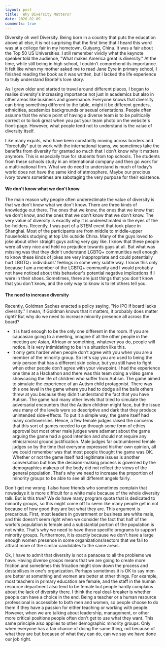 ```yaml
---
layout: post
title:  Why Diversity Matters?
date: 2020-02-09
comments: true
---
```


Diversity oh well Diversity. Being born in a country that puts the education above all else, it is not surprising that the first time that I heard this word was at a college fair in my hometown, Guiyang, China. It was a fair about the Top 50 US Universities. I still remember vividly what the keynote speaker told the audience, "What makes America great is diversity." At the time, while still being in high school, I couldn't comprehend its importance. It felt like when my mother asked me to read Jane Eyre in primary school, I finished reading the book as it was written, but I lacked the life experience to truly understand Bronté's love story.

As I grew older and started to travel around different places, I began to realise diversity's increasing importance not just in academics but also in other areas like business and governance. Everyone knows that diversity can bring something different to the table, might it be different genders, ethnicities, academics backgrounds or sexual orientations. People often assume that the whole point of having a diverse team is to be politically correct or to look great when you put your team photo on the website's front-page. However, what people tend not to understand is the value of diversity itself.

Like many expats, who have been constantly moving across borders and "forcefully" put to work with the international teams, we sometimes take the benefits from diversity for granted so much that I don't know why it matters anymore. This is especially true for students from top schools. The students from these schools study in an international company and then go work for a multi-national firm. What we do need to understand is much of today's world does not have the same kind of atmosphere. Maybe our precious ivory towers sometimes are sabotaging the very purpose for their existence. 

#### We don't know what we don't know
The main reason why people often underestimate the value of diversity is that we don't know what we don't know. There are three kinds
of knowledge out there. The ones that we know, the ones that we know that we don't know, and the ones that we don't know that we don't know. The very value of diversity is exactly why it is underestimated in the eyes of the be-holders. Recently, I was part of a STEM event that took place in Shanghai. Most of the participants are from middle to middle-upper households studying at top Uni outside China. Many of the guys loved to joke about other straight guys acting very gay like. I know that these people were all very nice and held no prejudice towards gays at all. But what was missing was that they didn't understand LGBTQ+ communities well enough to know these kinds of jokes are very inappropriate and could potentially hurt LBGTQ+ individuals' feelings in some very subtle way. I know this only because I am a member of the LGBTQ+ community and I would probably not have noticed about this behaviour's potential negative implications if I were in their shoes. Sometimes, there are just things that you don't know that you don't know, and the only way to know is to let others tell you.

#### The need to increase diversity
Recently, Goldman Saches enacted a policy saying, "No IPO if board lacks diversity." I mean, if Goldman knows that it matters, it probably does matter right? But why do we need to increase minority presence all across the board? 
* It is hard enough to be the only one different in the room. If you are caucasian going to a meeting, imagine if all the other people in the meeting are Asian, African or something, whatever you do, people will notice. It is very intimidating to be in a situation like this. 
* It only gets harder when people don't agree with you when you are a member of the minority group. So let's say you are used to being the only person that has a different skin colour, but you still have to fight when other people don't agree with your viewpoint. I had the experience one time at a Hackathon and there was this team doing a video game showcasing the life of children who suffer from Autism. The game aimed to simulate the experience of an Autism child protagonist. There was this one level in the game where you had to dodge all the balls others threw at you because they didn't understand the fact that you have Autism. The game had many other levels that tried to simulate the adversarial encounters that the Autism children might face, but the issue was many of the levels were so descriptive and dark that they produce unintended side-effects. To put it a simple way, the game itself had many controversies. Hence, a few female judges raised the concerns that this sort of games needed to go through some form of ethics approval but most other male judges were adamant about the game arguing the game had a good intention and should not require any ethics/moral ground justification. Male judges far outnumbered female judges so by the time that everyone expressed his/her own opinion, all we could remember was that most people thought the game was OK. Whether or not the game itself had legitimate issues is another conversation but how the decision-making process is governed by the demographics makeup of the body did not reflect the views of the general population. That's why we need to increase the proportion of minority groups to be able to see all different angels fairly.

Don't get me wrong. I also have friends who sometimes complain that nowadays it is more difficult for a white male because of the whole diversity talk. But is this true? We do have many program quota that is dedicated to minority groups, so this might come off to seem like many people get in not because of how good they are but what they are. This argument is precarious. First, most leaders in government or business are white male, and this doesn't seem right when we consider the fact that half of the world's population is female and a substantial portion of the population is not white. That's why we need to have those specific programs to support minority groups. Furthermore, it is exactly because we don't have a large enough women presence in some organizations/sectors that we fail to attract more of the similar candidates to the same areas.

Ok, I have to admit that diversity is not a panacea to all the problems we have. Having diverse groups means that we are going to create more friction and sometimes this frication might slow down the process and destabilises in one's organization. Perhaps sometimes it is OK to say men are better at something and women are better at other things. For example, most teachers in primary education are female, and the staff in the human resource department also tend to be female but people hardly complains about the lack of diversity there. I think the real deal-breaker is whether people can have a choice in the end. Being a teacher or a human resource professional is accessible to both men and women, so people choose to do them if they have a passion for either teaching or working with people. However, when we are talking about leadership, management, or other more critical positions people often don't get to use what they want. This same principle also applies to other demographic minority groups. Only when everyone has a fair chance of doing the same thing, not because of what they are but because of what they can do, can we say we have done our job right. 



